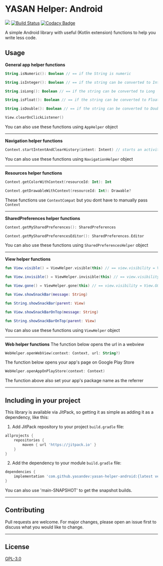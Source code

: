 # YASAN Helper: Android
[![](https://jitpack.io/v/yasandev/yasan-helper-android.svg)](https://jitpack.io/#yasandev/yasan-helper-android)  [![Build Status](https://travis-ci.com/yasandev/yasan-helper-android.svg?branch=main)](https://travis-ci.com/yasandev/yasan-helper-android) [![Codacy Badge](https://app.codacy.com/project/badge/Grade/0bfa8066cad64933857ec1b12097a712)](https://www.codacy.com/gh/yasandev/yasan-helper-android/dashboard?utm_source=github.com&amp;utm_medium=referral&amp;utm_content=yasandev/yasan-helper-android&amp;utm_campaign=Badge_Grade)

A simple Android library with useful (Kotlin extension) functions to help you write less code.

## Usage
**General app helper functions**

```kotlin
String.isNumeric(): Boolean // == if the String is numeric

String.isInteger(): Boolean // == if the string can be converted to Int 

String.isLong(): Boolean // == if the string can be converted to Long 

String.isFloat(): Boolean // == if the string can be converted to Float 

String.isDouble(): Boolean // == if the string can be converted to Double 

View.clearOnClickListener()
```
You can also use these functions using `AppHelper` object

---
**Navigation helper functions**
```kotlin
Context.startIntentAndClearHistory(intent: Intent) // starts an activity and clears the history
```
You can also use these functions using `NavigationHelper` object

---
**Resources helper functions**

```kotlin
Context.getColorWithContext(resourceId: Int): Int 

Context.getDrawableWithContext(resourceId: Int): Drawable?
```
These functions use `ContextCompat` but you dont have to manually pass `Context`

---
**SharedPreferences helper functions**
```kotlin
Context.getMySharedPreferences(): SharedPreferences

Context.getMySharedPreferencesEditor(): SharedPreferences.Editor
```
You can also use these functions using `SharedPreferencesHelper` object

---
**View helper functions**
```kotlin
fun View.visible() = ViewHelper.visible(this) // == view.visibility = View.VISIBLE

fun View.invisible() = ViewHelper.invisible(this) // == view.visibility = View.INVISIBLE

fun View.gone() = ViewHelper.gone(this) // == view.visibility = View.GONE

fun View.showSnackBar(message: String) 

fun String.showSnackBar(parent: View) 

fun View.showSnackBarOnTop(message: String) 

fun String.showSnackBarOnTop(parent: View)
```
You can also use these functions using `ViewHelper` object

---
**Web helper functions**
The function below opens the url in a webview
```kotlin
WebHelper.openWebView(context: Context, url: String?) 
```
The function below opens your app's page on Google Play Store
```kotlin
WebHelper.openAppOnPlayStore(context: Context) 
```
The function above also set your app's package name as the referrer

---

## Including in your project
This library is available via JitPack, so getting it as simple as adding it as a dependency, like this:

1.  Add JitPack repository to your project `build.gradle` file:
```gradle
allprojects {
    repositories {
        maven { url 'https://jitpack.io' }
    }
}
```
2.  Add the dependency to your module `build.gradle` file:
```gradle
dependencies {
    implementation 'com.github.yasandev:yasan-helper-android:{latest version}'
}
```

You can also use 'main-SNAPSHOT' to get the snapshot builds.

---

## Contributing
Pull requests are welcome. For major changes, please open an issue first to discuss what you would like to change.

---

## License
[GPL-3.0](https://www.gnu.org/licenses/gpl-3.0.txt)
